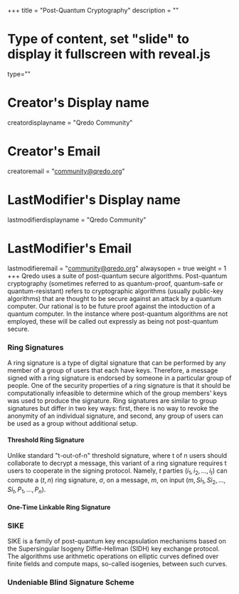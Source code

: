 +++
title = "Post-Quantum Cryptography"
description = ""
# Type of content, set "slide" to display it fullscreen with reveal.js
type=""
# Creator's Display name
creatordisplayname = "Qredo Community"
# Creator's Email
creatoremail = "community@qredo.org"
# LastModifier's Display name
lastmodifierdisplayname = "Qredo Community"
# LastModifier's Email
lastmodifieremail = "community@qredo.org"
alwaysopen = true
weight = 1
+++
Qredo uses a suite of post-quantum secure algorithms. Post-quantum cryptography (sometimes referred to as quantum-proof, quantum-safe or quantum-resistant) refers to cryptographic algorithms (usually public-key algorithms) that are thought to be secure against an attack by a quantum computer. Our rational is to be future proof against the intoduction of a quantum computer. In the instance where post-quantum algorithms are not employed, these will be called out expressly as being not post-quantum secure.

### Ring Signatures

A ring signature is a type of digital signature that can be performed by any member of a group of users that each have keys. Therefore, a message signed with a ring signature is endorsed by someone in a particular group of people. One of the security properties of a ring signature is that it should be computationally infeasible to determine which of the group members' keys was used to produce the signature. Ring signatures are similar to group signatures but differ in two key ways: first, there is no way to revoke the anonymity of an individual signature, and second, any group of users can be used as a group without additional setup.

#### Threshold Ring Signature

Unlike standard "t-out-of-n" threshold signature, where t of n users should collaborate to decrypt a message, this variant of a ring signature requires t users to cooperate in the signing protocol. Namely, $t$ parties $(i_1, i_2, ..., i_t)$ can compute a $(t, n)$ ring signature, $σ$, on a message, $m$, on input $(m, Si_1, Si_2, ..., Si_t, P_1, ..., P_n)$.

#### One-Time Linkable Ring Signature

### SIKE

SIKE is a family of post-quantum key encapsulation mechanisms based on the Supersingular Isogeny Diffie-Hellman (SIDH) key exchange protocol. The algorithms use arithmetic operations on elliptic curves defined over finite fields and compute maps, so-called isogenies, between such curves.

### Undeniable Blind Signature Scheme
